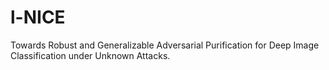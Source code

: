 # l-NICE
Towards Robust and Generalizable Adversarial  Purification for Deep Image Classification under  Unknown Attacks.
